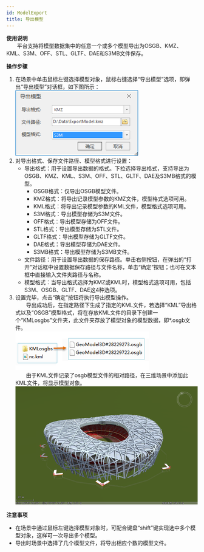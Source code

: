 ```yaml
---
id: ModelExport
title: 导出模型
---
```

**使用说明**  
　　平台支持将模型数据集中的任意一个或多个模型导出为OSGB、KMZ、KML、S3M、OFF、STL、GLTF、DAE和S3MB文件保存。

**操作步骤**

  1. 在场景中单击鼠标左键选择模型对象，鼠标右键选择“导出模型”选项，即弹出“导出模型”对话框，如下图所示：  
![图：“导出模型”对话框 ](img/ModelExport_Dialog.png)    
  2. 对导出格式、保存文件路径、模型格式进行设置：
      * 导出格式：用于设置导出数据的格式。下拉选择导出格式，支持导出为OSGB、KMZ、KML、S3M、OFF、STL、GLTF、DAE及S3MB格式的模型。
        - OSGB格式：仅导出OSGB模型文件。
        * KMZ格式：将导出记录模型参数的KMZ文件，模型格式选项可用。
        * KML格式：将导出记录模型参数的KML文件，模型格式选项可用。
        * S3M格式：导出模型存储为S3M文件。
        * OFF格式：导出模型存储为OFF文件。
        * STL格式：导出模型存储为STL文件。
        * GLTF格式：导出模型存储为GLTF文件。
        * DAE格式：导出模型存储为DAE文件。
        * S3MB格式：导出模型存储为S3MB文件。
     * 文件路径：用于设置导出数据的保存路径。单击右侧按钮，在弹出的“打开”对话框中设置数据保存路径与文件名称，单击“确定”按钮；也可在文本框中直接输入文件夹路径与名称。
     * 模型格式：当导出格式选择为KMZ或KML时，模型格式选项可用，包括S3M、OSGB、GLTF、DAE这4种选项。
  3. 设置完毕，点击“确定”按钮将执行导出模型操作。  
　　导出成功后，在指定路径下生成了指定的KML文件，若选择“KML”导出格式以及“OSGB”模型格式，将在存放KML文件的目录下创建一个“KMLosgbs”文件夹，此文件夹存放了模型对象的模型数据，即*.osgb文件。    
![图：导出选中的两个模型对象的结果 ](img/ModelExport_Result.png)     
　　由于KML文件记录了osgb模型文件的相对路径，在三维场景中添加此KML文件，将显示模型对象。  
![图：场景加载KML图层 ](img/ModelExport_Result2.png)  
  
**注意事项**

  * 在场景中通过鼠标左键选择模型对象时，可配合键盘“shift”键实现选中多个模型对象，这样可一次导出多个模型。
  * 导出时场景中选择了几个模型文件，将导出相应个数的模型文件。

 

